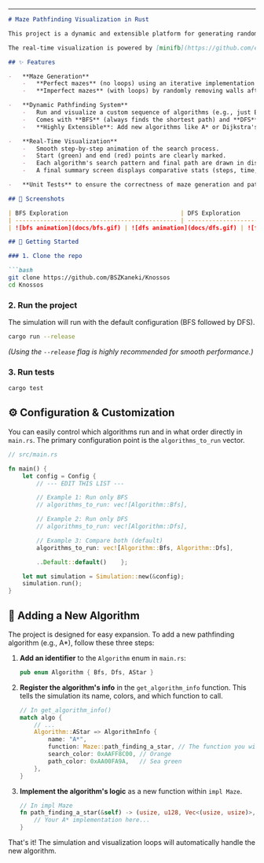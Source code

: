 
---

```markdown
# Maze Pathfinding Visualization in Rust

This project is a dynamic and extensible platform for generating random mazes and visualizing various pathfinding algorithms. It's built to be easily configurable, allowing you to run and compare any number of algorithms in sequence.

The real-time visualization is powered by [minifb](https://github.com/emoon/rust-minifb), so you can watch each algorithm explore the maze and find a path step by step.

## ✨ Features

-   **Maze Generation**
    -   **Perfect mazes** (no loops) using an iterative implementation of Depth-First Search.
    -   **Imperfect mazes** (with loops) by randomly removing walls after generation.

-   **Dynamic Pathfinding System**
    -   Run and visualize a custom sequence of algorithms (e.g., just BFS, or DFS then BFS).
    -   Comes with **BFS** (always finds the shortest path) and **DFS** included.
    -   **Highly Extensible**: Add new algorithms like A* or Dijkstra's in just 3 simple steps without changing the main simulation logic.

-   **Real-Time Visualization**
    -   Smooth step-by-step animation of the search process.
    -   Start (green) and end (red) points are clearly marked.
    -   Each algorithm's search pattern and final path are drawn in distinct, configurable colors.
    -   A final summary screen displays comparative stats (steps, time, path length) for all executed algorithms.

-   **Unit Tests** to ensure the correctness of maze generation and pathfinding logic.

## 📸 Screenshots

| BFS Exploration                                | DFS Exploration                                | Stats Screen                                   |
| ---------------------------------------------- | ---------------------------------------------- | ---------------------------------------------- |
| ![bfs animation](docs/bfs.gif) | ![dfs animation](docs/dfs.gif) | ![final stats screen](docs/stats.png) |

## 🚀 Getting Started

### 1. Clone the repo

```bash
git clone https://github.com/BSZKaneki/Knossos
cd Knossos
```

### 2. Run the project

The simulation will run with the default configuration (BFS followed by DFS).
```bash
cargo run --release
```
*(Using the `--release` flag is highly recommended for smooth performance.)*

### 3. Run tests

```bash
cargo test
```

## ⚙️ Configuration & Customization

You can easily control which algorithms run and in what order directly in `main.rs`. The primary configuration point is the `algorithms_to_run` vector.

```rust
// src/main.rs

fn main() {
    let config = Config {
        // --- EDIT THIS LIST ---

        // Example 1: Run only BFS
        // algorithms_to_run: vec![Algorithm::Bfs],

        // Example 2: Run only DFS
        // algorithms_to_run: vec![Algorithm::Dfs],

        // Example 3: Compare both (default)
        algorithms_to_run: vec![Algorithm::Bfs, Algorithm::Dfs],

        ..Default::default()    };

    let mut simulation = Simulation::new(&config);
    simulation.run();
}
```

## 🧩 Adding a New Algorithm

The project is designed for easy expansion. To add a new pathfinding algorithm (e.g., A*), follow these three steps:

1.  **Add an identifier** to the `Algorithm` enum in `main.rs`:
    ```rust
    pub enum Algorithm { Bfs, Dfs, AStar }
    ```

2.  **Register the algorithm's info** in the `get_algorithm_info` function. This tells the simulation its name, colors, and which function to call.
    ```rust
    // In get_algorithm_info()
    match algo {
        // ...
        Algorithm::AStar => AlgorithmInfo {
            name: "A*",
            function: Maze::path_finding_a_star, // The function you will create
            search_color: 0xAAFF8C00, // Orange
            path_color: 0xAA00FA9A,   // Sea green
        },
    }
    ```

3.  **Implement the algorithm's logic** as a new function within `impl Maze`.
    ```rust
    // In impl Maze
    fn path_finding_a_star(&self) -> (usize, u128, Vec<(usize, usize)>, Vec<(usize, usize)>) {
        // Your A* implementation here...
    }
    ```

That's it! The simulation and visualization loops will automatically handle the new algorithm.
```